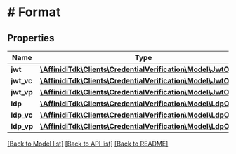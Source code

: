 # # Format

## Properties

| Name       | Type                                                                            | Description | Notes      |
| ---------- | ------------------------------------------------------------------------------- | ----------- | ---------- |
| **jwt**    | [**\AffinidiTdk\Clients\CredentialVerification\Model\JwtObject**](JwtObject.md) |             | [optional] |
| **jwt_vc** | [**\AffinidiTdk\Clients\CredentialVerification\Model\JwtObject**](JwtObject.md) |             | [optional] |
| **jwt_vp** | [**\AffinidiTdk\Clients\CredentialVerification\Model\JwtObject**](JwtObject.md) |             | [optional] |
| **ldp**    | [**\AffinidiTdk\Clients\CredentialVerification\Model\LdpObject**](LdpObject.md) |             | [optional] |
| **ldp_vc** | [**\AffinidiTdk\Clients\CredentialVerification\Model\LdpObject**](LdpObject.md) |             | [optional] |
| **ldp_vp** | [**\AffinidiTdk\Clients\CredentialVerification\Model\LdpObject**](LdpObject.md) |             | [optional] |

[[Back to Model list]](../../README.md#models) [[Back to API list]](../../README.md#endpoints) [[Back to README]](../../README.md)
